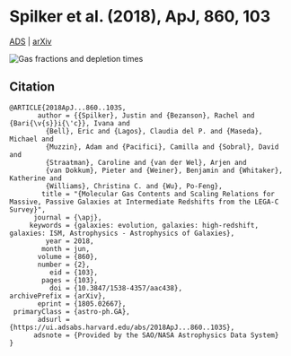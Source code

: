 Spilker et al. (2018), ApJ, 860, 103
====================================

[ADS](https://ui.adsabs.harvard.edu/abs/2018ApJ...860..103S/abstract) | [arXiv](https://arxiv.org/abs/1805.02667)

![Gas fractions and depletion times](Fig45_fgas_tdep.png)




Citation
--------

    @ARTICLE{2018ApJ...860..103S,
           author = {{Spilker}, Justin and {Bezanson}, Rachel and {Bari{\v{s}}i{\'c}}, Ivana and
             {Bell}, Eric and {Lagos}, Claudia del P. and {Maseda}, Michael and
             {Muzzin}, Adam and {Pacifici}, Camilla and {Sobral}, David and
             {Straatman}, Caroline and {van der Wel}, Arjen and
             {van Dokkum}, Pieter and {Weiner}, Benjamin and {Whitaker}, Katherine and
             {Williams}, Christina C. and {Wu}, Po-Feng},
            title = "{Molecular Gas Contents and Scaling Relations for Massive, Passive Galaxies at Intermediate Redshifts from the LEGA-C Survey}",
          journal = {\apj},
         keywords = {galaxies: evolution, galaxies: high-redshift, galaxies: ISM, Astrophysics - Astrophysics of Galaxies},
             year = 2018,
            month = jun,
           volume = {860},
           number = {2},
              eid = {103},
            pages = {103},
              doi = {10.3847/1538-4357/aac438},
    archivePrefix = {arXiv},
           eprint = {1805.02667},
     primaryClass = {astro-ph.GA},
           adsurl = {https://ui.adsabs.harvard.edu/abs/2018ApJ...860..103S},
          adsnote = {Provided by the SAO/NASA Astrophysics Data System}
    }



